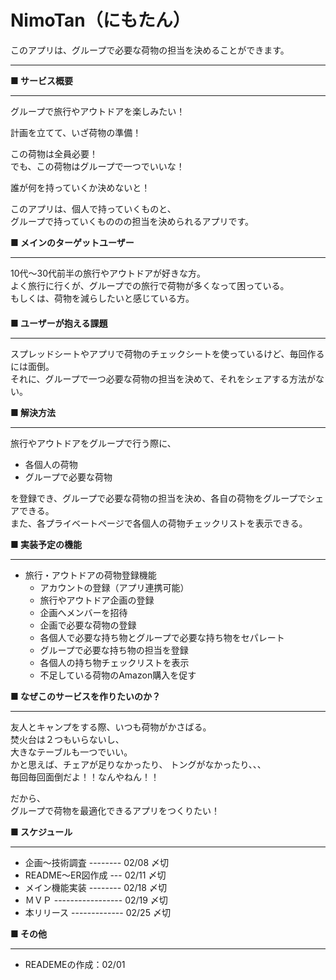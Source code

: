 # NimoTan（にもたん）
このアプリは、グループで必要な荷物の担当を決めることができます。
***  
**■ サービス概要**  
***
  グループで旅行やアウトドアを楽しみたい！

  計画を立てて、いざ荷物の準備！  
  
  この荷物は全員必要！  
  でも、この荷物はグループで一つでいいな！  
    
  誰が何を持っていくか決めないと！  
   
  このアプリは、個人で持っていくものと、  
  グループで持っていくもののの担当を決められるアプリです。  
    
**■ メインのターゲットユーザー** 
***  
  10代～30代前半の旅行やアウトドアが好きな方。  
  よく旅行に行くが、グループでの旅行で荷物が多くなって困っている。  
  もしくは、荷物を減らしたいと感じている方。  
  　  
**■ ユーザーが抱える課題**  
***   
  スプレッドシートやアプリで荷物のチェックシートを使っているけど、毎回作るには面倒。  
  それに、グループで一つ必要な荷物の担当を決めて、それをシェアする方法がない。  
   
**■ 解決方法**
***  
  旅行やアウトドアをグループで行う際に、
* 各個人の荷物
* グループで必要な荷物  

を登録でき、グループで必要な荷物の担当を決め、各自の荷物をグループでシェアできる。  
また、各プライベートページで各個人の荷物チェックリストを表示できる。

**■ 実装予定の機能**  
***  
  * 旅行・アウトドアの荷物登録機能
    * アカウントの登録（アプリ連携可能）  
    * 旅行やアウトドア企画の登録  
    * 企画へメンバーを招待  
    * 企画で必要な荷物の登録  
    * 各個人で必要な持ち物とグループで必要な持ち物をセパレート  
    * グループで必要な持ち物の担当を登録 
    * 各個人の持ち物チェックリストを表示
    * 不足している荷物のAmazon購入を促す
      
**■ なぜこのサービスを作りたいのか？**  
***  
  友人とキャンプをする際、いつも荷物がかさばる。  
  焚火台は２つもいらないし、  
  大きなテーブルも一つでいい。  
  かと思えば、チェアが足りなかったり、
  トングがなかったり、、、  
  毎回毎回面倒だよ！！なんやねん！！
  
  だから、  
  グループで荷物を最適化できるアプリをつくりたい！
  
**■ スケジュール**  
***
- 企画〜技術調査 -------- 02/08 〆切
- README〜ER図作成 --- 02/11 〆切
- メイン機能実装 -------- 02/18 〆切
- ＭＶＰ ----------------- 02/19 〆切
- 本リリース ------------- 02/25 〆切
   
**■ その他**
***
- READEMEの作成：02/01
